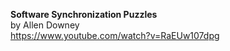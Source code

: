 __Software Synchronization Puzzles__  
by Allen Downey   
https://www.youtube.com/watch?v=RaEUw107dpg 
